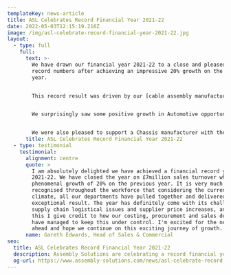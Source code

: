 ```yaml
---
templateKey: news-article
title: ASL Celebrates Record Financial Year 2021-22
date: 2022-05-03T12:15:19.216Z
image: /img/asl-celebrate-record-financial-year-2021-22.jpg
layout:
  - type: full
    full:
      text: >-
        We have drawn our financial year 2021-22 to a close and pleased to share
        record numbers after achieving an impressive 20% growth on the previous
        year.


        This record result was driven by our [cable assembly manufacturing services](https://www.assembly-solutions.com/cable-assembly) which saw 25 new customers come on board. 


        We surprisingly saw some positive growth in Automotive opportunities this year and were delighted to win a contract for [custom cable assemblies](https://www.assembly-solutions.com/cable-assemblies)from an Electric Vehicle Drive Systems manufacturer. This customer approached ASL after they were struggling to keep up with demands and needed additional resource to support their sub-assembly wiring products.


        We were also pleased to support a Chassis manufacturer with their urgent need for prototype vehicle wiring harnesses. They made initial contact with us after experiencing long delays on deliveries with their then current supplier. We successfully stepped up and won this contract after demonstrating our high quality samples and competitive pricing. Their state of the art vehicles are powered by batteries and comprises 4x individual drive wheels with each chassis comprising 4 identical sets of harnesses. It's been an interesting project to work on and we're looking forward to further opportunities with volumes in the region of 1000’s per month.
      title: ASL Celebrates Record Financial Year 2021-22
  - type: testimonial
    testimonial:
      alignment: centre
      quote: >
        I am absolutely delighted we have achieved a financial record year
        2021-22. We have closed the year on £7million sales turnover which is a
        phenomenal growth of 20% on the previous year. It is very much
        recognised throughout the workforce that considering the current
        climate, all our departments have pulled together and delivered an
        exceptional result. The year has definitely come with its challenges of
        supply chain logistical issues and supplier price increases, and with
        this I give credit to how our costing, procurement and sales department
        have managed to keep this under control. I'm excited for the new year
        ahead and hope we continue on this exciting journey of growth.
      name: Gareth Edwards, Head of Sales & Commercial
seo:
  title: ASL Celebrates Record Financial Year 2021-22
  description: Assembly Solutions are celebrating a record financial year 2021-22
  og-url: https://www.assembly-solutions.com/news/asl-celebrate-record-financical-year-2021-22
---
```

